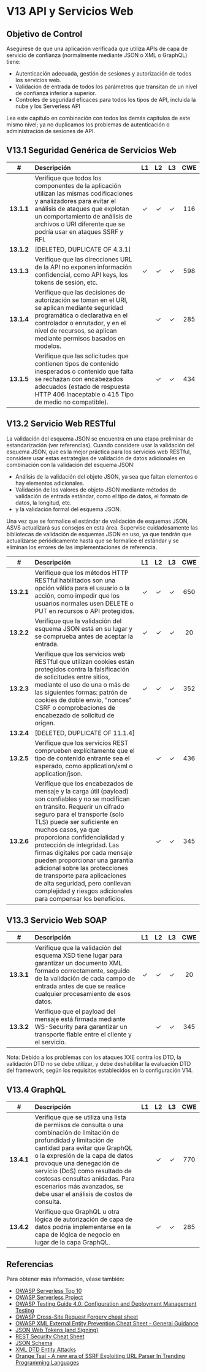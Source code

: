 # V13 API y Servicios Web

## Objetivo de Control

Asegúrese de que una aplicación verificada que utiliza APIs de capa de servicio de confianza (normalmente mediante JSON o XML o GraphQL) tiene:

 - Autenticación adecuada, gestión de sesiones y autorización de todos los servicios web.
 - Validación de entrada de todos los parámetros que transitan de un nivel de confianza inferior a superior.
 - Controles de seguridad eficaces para todos los tipos de API, incluida la nube y los Serverless API

Lea este capítulo en combinación con todos los demás capítulos de este mismo nivel; ya no duplicamos los problemas de autenticación o administración de sesiones de API.

## V13.1 Seguridad Genérica de Servicios Web

| # | Descripción | L1 | L2 | L3 | CWE |
| :---: | :--- | :---: | :---:| :---: | :---: |
| **13.1.1** | Verifique que todos los componentes de la aplicación utilizan las mismas codificaciones y analizadores para evitar el análisis de ataques que explotan un comportamiento de análisis de archivos o URI diferente que se podría usar en ataques SSRF y RFI. | ✓ | ✓ | ✓ | 116 |
| **13.1.2** | [DELETED, DUPLICATE OF 4.3.1] | | | | |
| **13.1.3** | Verifique que las direcciones URL de la API no exponen información confidencial, como API keys, los tokens de sesión, etc. | ✓ | ✓ | ✓ | 598 |
| **13.1.4** | Verifique que las decisiones de autorización se toman en el URI, se aplican mediante seguridad programática o declarativa en el controlador o enrutador, y en el nivel de recursos, se aplican mediante permisos basados en modelos. | | ✓ | ✓ | 285 |
| **13.1.5** | Verifique que las solicitudes que contienen tipos de contenido inesperados o contenido que falta se rechazan con encabezados adecuados (estado de respuesta HTTP 406 Inaceptable o 415 Tipo de medio no compatible). | | ✓ | ✓ | 434 |

## V13.2 Servicio Web RESTful

La validación del esquema JSON se encuentra en una etapa preliminar de estandarización (ver referencias). Cuando considere usar la validación del esquema JSON, que es la mejor práctica para los servicios web RESTful, considere usar estas estrategias de validación de datos adicionales en combinación con la validación del esquema JSON:

 * Análisis de la validación del objeto JSON, ya sea que faltan elementos o hay elementos adicionales.
 * Validación de los valores de objeto JSON mediante métodos de validación de entrada estándar, como el tipo de datos, el formato de datos, la longitud, etc.
 * y la validación formal del esquema JSON.

Una vez que se formalice el estándar de validación de esquemas JSON, ASVS actualizará sus consejos en esta área. Supervise cuidadosamente las bibliotecas de validación de esquemas JSON en uso, ya que tendrán que actualizarse periódicamente hasta que se formalice el estándar y se eliminan los errores de las implementaciones de referencia.

| # | Descripción | L1 | L2 | L3 | CWE |
| :---: | :--- | :---: | :---:| :---: | :---: |
| **13.2.1** | Verifique que los métodos HTTP RESTful habilitados son una opción válida para el usuario o la acción, como impedir que los usuarios normales usen DELETE o PUT en recursos o API protegidos. | ✓ | ✓ | ✓ | 650 |
| **13.2.2** | Verifique que la validación del esquema JSON está en su lugar y se comprueba antes de aceptar la entrada. | ✓ | ✓ | ✓ | 20 |
| **13.2.3** | Verifique que los servicios web RESTful que utilizan cookies están protegidos contra la falsificación de solicitudes entre sitios, mediante el uso de una o más de las siguientes formas: patrón de cookies de doble envío, "nonces" CSRF o comprobaciones de encabezado de solicitud de origen. | ✓ | ✓ | ✓ | 352 |
| **13.2.4** | [DELETED, DUPLICATE OF 11.1.4] | | | | |
| **13.2.5** | Verifique que los servicios REST comprueben explícitamente que el tipo de contenido entrante sea el esperado, como application/xml o application/json. | | ✓ | ✓ | 436 |
| **13.2.6** | Verifique que los encabezados de mensaje y la carga útil (payload) son confiables y no se modifican en tránsito. Requerir un cifrado seguro para el transporte (solo TLS) puede ser suficiente en muchos casos, ya que proporciona confidencialidad y protección de integridad. Las firmas digitales por cada mensaje pueden proporcionar una garantía adicional sobre las protecciones de transporte para aplicaciones de alta seguridad, pero conllevan complejidad y riesgos adicionales para compensar los beneficios. | | ✓ | ✓ | 345 |

## V13.3 Servicio Web SOAP

| # | Descripción | L1 | L2 | L3 | CWE |
| :---: | :--- | :---: | :---:| :---: | :---: |
| **13.3.1** | Verifique que la validación del esquema XSD tiene lugar para garantizar un documento XML formado correctamente, seguido de la validación de cada campo de entrada antes de que se realice cualquier procesamiento de esos datos. | ✓ | ✓ | ✓ | 20 |
| **13.3.2** | Verifique que el payload del mensaje está firmada mediante WS-Security para garantizar un transporte fiable entre el cliente y el servicio. | | ✓ | ✓ | 345 |

Nota: Debido a los problemas con los ataques XXE contra los DTD, la validación DTD no se debe utilizar, y debe deshabilitar la evaluación DTD del framework, según los requisitos establecidos en la configuración V14.

## V13.4 GraphQL

| # | Descripción | L1 | L2 | L3 | CWE |
| :---: | :--- | :---: | :---:| :---: | :---: |
| **13.4.1** | Verifique que se utiliza una lista de permisos de consulta o una combinación de limitación de profundidad y limitación de cantidad para evitar que GraphQL o la expresión de la capa de datos provoque una denegación de servicio (DoS) como resultado de costosas consultas anidadas. Para escenarios más avanzados, se debe usar el análisis de costos de consulta. | | ✓ | ✓ | 770 |
| **13.4.2** | Verifique que GraphQL u otra lógica de autorización de capa de datos podría implementarse en la capa de lógica de negocio en lugar de la capa GraphQL. | | ✓ | ✓ | 285 |

## Referencias

Para obtener más información, véase también:

* [OWASP Serverless Top 10](https://github.com/OWASP/Serverless-Top-10-Project/raw/master/OWASP-Top-10-Serverless-Interpretation-en.pdf)
* [OWASP Serverless Project](https://owasp.org/www-project-serverless-top-10/)
* [OWASP Testing Guide 4.0: Configuration and Deployment Management Testing](https://owasp.org/www-project-web-security-testing-guide/v41/4-Web_Application_Security_Testing/02-Configuration_and_Deployment_Management_Testing/README.html)
* [OWASP Cross-Site Request Forgery cheat sheet](https://cheatsheetseries.owasp.org/cheatsheets/Cross-Site_Request_Forgery_Prevention_Cheat_Sheet.html)
* [OWASP XML External Entity Prevention Cheat Sheet - General Guidance](https://cheatsheetseries.owasp.org/cheatsheets/XML_External_Entity_Prevention_Cheat_Sheet.html#general-guidance)
* [JSON Web Tokens (and Signing)](https://jwt.io/)
* [REST Security Cheat Sheet](https://cheatsheetseries.owasp.org/cheatsheets/REST_Security_Cheat_Sheet.html)
* [JSON Schema](https://json-schema.org/specification.html)
* [XML DTD Entity Attacks](https://www.vsecurity.com/download/publications/XMLDTDEntityAttacks.pdf)
* [Orange Tsai - A new era of SSRF Exploiting URL Parser In Trending Programming Languages](https://www.blackhat.com/docs/us-17/thursday/us-17-Tsai-A-New-Era-Of-SSRF-Exploiting-URL-Parser-In-Trending-Programming-Languages.pdf)
